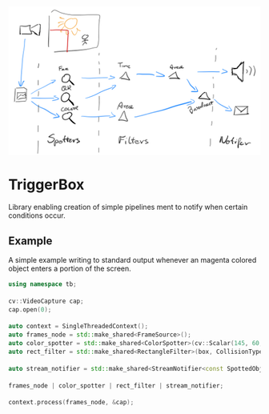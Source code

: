 ![Banner](https://raw.githubusercontent.com/bgrzesik/sem4-2021-cpp-project/master/triggerbox.jpeg "Banner")

# TriggerBox
Library enabling creation of simple pipelines ment to notify when certain conditions occur.

## Example
A simple example writing to standard output whenever an magenta colored object enters a portion of the screen.

```cpp
using namespace tb;

cv::VideoCapture cap;
cap.open(0);

auto context = SingleThreadedContext();
auto frames_node = std::make_shared<FrameSource>();
auto color_spotter = std::make_shared<ColorSpotter>(cv::Scalar(145, 60, 60), cv::Scalar(155, 255, 255));
auto rect_filter = std::make_shared<RectangleFilter>(box, CollisionType::BoundingBoxOverlap);

auto stream_notifier = std::make_shared<StreamNotifier<const SpottedObject *>>(std::cout, "Object detected!\n");

frames_node | color_spotter | rect_filter | stream_notifier;

context.process(frames_node, &cap);

```
